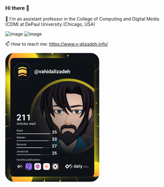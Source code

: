 ### Hi there 👋

🔭 I'm an assistant professor in the College of Computing and Digital Media (CDM) at DePaul University (Chicago, USA)

<img width="342" alt="image" src="https://user-images.githubusercontent.com/5072972/151320439-4bdf0496-3048-4420-9567-a6cbd801bf1d.png">
<img width="342" alt="image" src="https://user-images.githubusercontent.com/5072972/151320487-d154ede3-860b-4421-bba0-a309251bc4ef.png">


📫 How to reach me: https://www.v-alizadeh.info/

<a href="https://app.daily.dev/vahidalizadeh"><img src="https://github.com/VahidAlizadeh/VahidAlizadeh/blob/main/devcard.svg" width="300" alt="Vahid Alizadeh's Dev Card"/></a>

<!--
<a href="https://app.daily.dev/vahidalizadeh"><img src="https://api.daily.dev/devcards/0566377669d342668bd29ca3ba02ba69.png?r=b2j" width="300" alt="Vahid Alizadeh's Dev Card"/></a>



**VahidAlizadeh/VahidAlizadeh** is a ✨ _special_ ✨ repository because its `README.md` (this file) appears on your GitHub profile.

Here are some ideas to get you started:

- 🔭 I’m currently working on ...
- 🌱 I’m currently learning ...
- 👯 I’m looking to collaborate on ...
- 🤔 I’m looking for help with ...
- 💬 Ask me about ...
- 📫 How to reach me: ...
- 😄 Pronouns: ...
- ⚡ Fun fact: ...
-->
